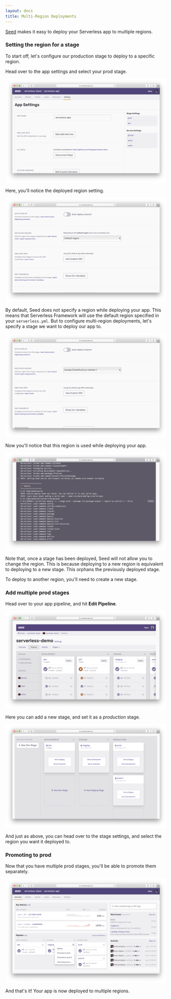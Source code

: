 ```yaml
---
layout: docs
title: Multi-Region Deployments
---
```


[Seed](/) makes it easy to deploy your Serverless app to multiple regions.

### Setting the region for a stage

To start off, let's configure our production stage to deploy to a specific region.

Head over to the app settings and select your prod stage.

![Prod stage](/assets/docs/multi-region-deployments/select-stage.png)

Here, you'll notice the deployed region setting.

![Stage region setting](/assets/docs/multi-region-deployments/stage-region-setting.png)

By default, Seed does not specify a region while deploying your app. This means that Serverless Framework will use the default region specified in your `serverless.yml`. But to configure multi-region deployments, let's specify a stage we want to deploy our app to.

![Select deployed region setting](/assets/docs/multi-region-deployments/select-deployed-region-setting.png)

Now you'll notice that this region is used while deploying your app.

![Region setting in build log](/assets/docs/multi-region-deployments/region-setting-in-build-log.png)

Note that, once a stage has been deployed, Seed will not allow you to change the region. This is because deploying to a new region is equivalent to deploying to a new stage. This orphans the previously deployed stage.

To deploy to another region, you'll need to create a new stage. 

### Add multiple prod stages

Head over to your app pipeline, and hit **Edit Pipeline**.

![App pipeline](/assets/docs/multi-region-deployments/app-pipeline.png)

Here you can add a new stage, and set it as a _production_ stage.

![Add new prod stage](/assets/docs/multi-region-deployments/add-new-prod-stage.png)

And just as above, you can head over to the stage settings, and select the region you want it deployed to.

### Promoting to prod

Now that you have multiple prod stages, you'll be able to promote them separately.

![Select prod stage for to promote](/assets/docs/multi-region-deployments/select-prod-stage-to-promote.png)

And that's it! Your app is now deployed to multiple regions.
